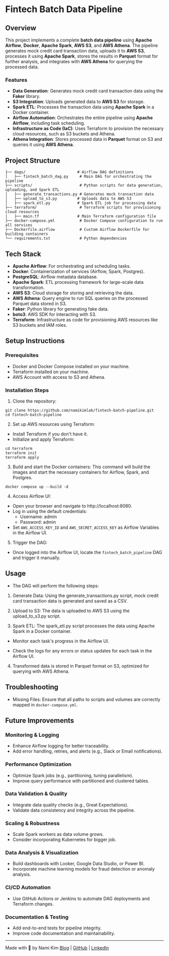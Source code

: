 # Fintech Batch Data Pipeline

## Overview
This project implements a complete **batch data pipeline** using **Apache Airflow**, **Docker**, **Apache Spark**, **AWS S3**, and **AWS Athena**. The pipeline generates mock credit card transaction data, uploads it to **AWS S3**, processes it using **Apache Spark**, stores the results in **Parquet** format for further analysis, and integrates with **AWS Athena** for querying the processed data.

### Features
- **Data Generation**: Generates mock credit card transaction data using the **Faker** library.
- **S3 Integration**: Uploads generated data to **AWS S3** for storage.
- **Spark ETL**: Processes the transaction data using **Apache Spark** in a Docker container.
- **Airflow Automation**: Orchestrates the entire pipeline using **Apache Airflow**, including task scheduling.
- **Infrastructure as Code (IaC)**: Uses Terraform to provision the necessary cloud resources, such as S3 buckets and Athena. 
- **Athena Integration**: Stores processed data in **Parquet** format on S3 and queries it using **AWS Athena**.



## Project Structure

```plaintext
├── dags/                       # Airflow DAG definitions
│   ├── fintech_batch_dag.py     # Main DAG for orchestrating the pipeline
├── scripts/                     # Python scripts for data generation, uploading, and Spark ETL
│   ├── generate_transactions.py # Generates mock transaction data
│   ├── upload_to_s3.py         # Uploads data to AWS S3
│   ├── spark_etl.py            # Spark ETL job for processing data
├── terraform/                   # Terraform scripts for provisioning cloud resources
│   ├── main.tf                 # Main Terraform configuration file
├── docker-compose.yml           # Docker Compose configuration to run all services
├── Dockerfile.airflow           # Custom Airflow Dockerfile for building containers
└── requirements.txt             # Python dependencies
```

## Tech Stack
- **Apache Airflow**: For orchestrating and scheduling tasks.
- **Docker**: Containerization of services (Airflow, Spark, Postgres).
- **PostgreSQL**: Airflow metadata database.
- **Apache Spark**: ETL processing framework for large-scale data transformation.
- **AWS S3**: Cloud storage for storing and retrieving the data.
- **AWS Athena**: Query engine to run SQL queries on the processed Parquet data stored in S3.
- **Faker**: Python library for generating fake data.
- **boto3**: AWS SDK for interacting with S3.
- **Terraform**: Infrastructure as code for provisioning AWS resources like S3 buckets and IAM roles.

## Setup Instructions
### Prerequisites
- Docker and Docker Compose installed on your machine.
- Terraform installed on your machine.
- AWS Account with access to S3 and Athena.

### Installation Steps
1. Clone the repository:
```
git clone https://github.com/namikimlab/fintech-batch-pipeline.git
cd fintech-batch-pipeline
```

2. Set up AWS resources using Terraform:
- Install Terraform if you don't have it.
- Initialize and apply Terraform:
```
cd terraform
terraform init
terraform apply
```

3. Build and start the Docker containers: This command will build the images and start the necessary containers for Airflow, Spark, and Postgres.
```
docker compose up --build -d
```

4. Access Airflow UI:

- Open your browser and navigate to http://localhost:8080.
- Log in using the default credentials:
    - Username: admin
    - Password: admin
- Set `AWS_ACCESS_KEY_ID` and `AWS_SECRET_ACCESS_KEY` as Airflow Variables in the Airflow UI.

5. Trigger the DAG:
- Once logged into the Airflow UI, locate the `fintech_batch_pipeline` DAG and trigger it manually.


## Usage
- The DAG will perform the following steps:

1. Generate Data: Using the generate_transactions.py script, mock credit card transaction data is generated and saved as a CSV.

2. Upload to S3: The data is uploaded to AWS S3 using the upload_to_s3.py script.

3. Spark ETL: The spark_etl.py script processes the data using Apache Spark in a Docker container.

- Monitor each task's progress in the Airflow UI.

- Check the logs for any errors or status updates for each task in the Airflow UI.

4. Transformed data is stored in Parquet format on S3, optimized for querying with AWS Athena.


## Troubleshooting
* Missing Files: Ensure that all paths to scripts and volumes are correctly mapped in `docker-compose.yml`.


## Future Improvements
### Monitoring & Logging
- Enhance Airflow logging for better traceability.
- Add error handling, retries, and alerts (e.g., Slack or Email notifications).
### Performance Optimization
- Optimize Spark jobs (e.g., partitioning, tuning parallelism).
- Improve query performance with partitioned and clustered tables.
### Data Validation & Quality
- Integrate data quality checks (e.g., Great Expectations).
- Validate data consistency and integrity across the pipeline.
### Scaling & Robustness
- Scale Spark workers as data volume grows.
- Consider incorporating Kubernetes for bigger job. 
### Data Analysis & Visualization
- Build dashboards with Looker, Google Data Studio, or Power BI.
- Incorporate machine learning models for fraud detection or anomaly analysis.
### CI/CD Automation
- Use GitHub Actions or Jenkins to automate DAG deployments and Terraform changes.
### Documentation & Testing
- Add end-to-end tests for pipeline integrity.
- Improve code documentation and maintainability.

---
Made with 🧡 by Nami Kim
[Blog](https://namixkim.com) | [GitHub](https://github.com/namikimlab) | [LinkedIn](https://linkedin.com/in/namixkim)